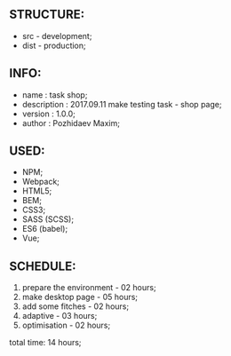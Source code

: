 STRUCTURE:
--------------------------------------------------
* src  - development;
* dist - production;


INFO:
--------------------------------------------------
* name        : task shop;
* description : 2017.09.11 make testing task - shop page;
* version     : 1.0.0;
* author      : Pozhidaev Maxim;


USED:
--------------------------------------------------

* NPM;
* Webpack;
* HTML5;
* BEM;
* CSS3;
* SASS (SCSS);
* ES6 (babel);
* Vue;


SCHEDULE:
--------------------------------------------------

1. prepare the environment 	- 02 hours;
2. make desktop page		- 05 hours;
3. add some fitches			- 02 hours;
4. adaptive					- 03 hours;
3. optimisation				- 02 hours;

total time: 14 hours;



